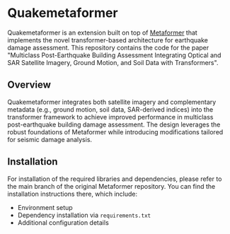 # Quakemetaformer

Quakemetaformer is an extension built on top of [Metaformer](https://github.com/dqshuai/MetaFormer) that implements the novel transformer-based architecture for earthquake damage assessment. This repository contains the code for the paper "Multiclass Post-Earthquake Building Assessment Integrating Optical and SAR Satellite Imagery, Ground Motion, and Soil Data with Transformers".

## Overview

Quakemetaformer integrates both satellite imagery and complementary metadata (e.g., ground motion, soil data, SAR-derived indices) into the transformer framework to achieve improved performance in multiclass post-earthquake building damage assessment. The design leverages the robust foundations of Metaformer while introducing modifications tailored for seismic damage analysis.

## Installation

For installation of the required libraries and dependencies, please refer to the main branch of the original Metaformer repository. You can find the installation instructions there, which include:

- Environment setup
- Dependency installation via `requirements.txt`
- Additional configuration details
